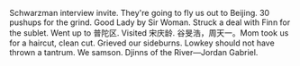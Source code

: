 Schwarzman interview invite. They're going to fly us out to Beijing. 30 pushups for the grind. Good Lady by Sir Woman. Struck a deal with Finn for the sublet. Went up to 普陀区. Visited 宋庆龄. 谷旻浩，周天一。Mom took us for a haircut, clean cut. Grieved our sideburns. Lowkey should not have thrown a tantrum. We samson. Djinns of the River—Jordan Gabriel.
